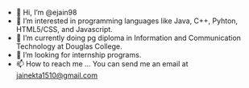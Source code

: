 - 👋 Hi, I’m @ejain98
- 👀 I’m interested in programming languages like Java, C++, Pyhton, HTML5/CSS, and Javascript. 
- 🌱 I’m currently doing pg diploma in Information and Communication Technology at Douglas College.
- 💞️ I’m looking for internship programs.
- 📫 How to reach me ... You can send me an email at jainekta1510@gmail.com

<!---
ejain98/ejain98 is a ✨ special ✨ repository because its `README.md` (this file) appears on your GitHub profile.
You can click the Preview link to take a look at your changes.
--->
